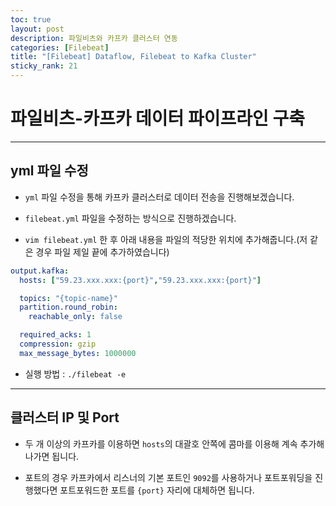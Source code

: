 ```yaml
---
toc: true
layout: post
description: 파일비츠와 카프카 클러스터 연동
categories: [Filebeat]
title: "[Filebeat] Dataflow, Filebeat to Kafka Cluster"
sticky_rank: 21
---
```


# 파일비츠-카프카 데이터 파이프라인 구축

---

## yml 파일 수정

* `yml` 파일 수정을 통해 카프카 클러스터로 데이터 전송을 진행해보겠습니다.

* `filebeat.yml` 파일을 수정하는 방식으로 진행하겠습니다.

* `vim filebeat.yml` 한 후 아래 내용을 파일의 적당한 위치에 추가해줍니다.(저 같은 경우 파일 제일 끝에 추가하였습니다)

```yml
output.kafka:
  hosts: ["59.23.xxx.xxx:{port}","59.23.xxx.xxx:{port}"]

  topics: "{topic-name}"
  partition.round_robin:
    reachable_only: false

  required_acks: 1
  compression: gzip
  max_message_bytes: 1000000
```

* 실행 방법 : `./filebeat -e`

---

## 클러스터 IP 및 Port

* 두 개 이상의 카프카를 이용하면 `hosts`의 대괄호 안쪽에 콤마를 이용해 계속 추가해나가면 됩니다.

* 포트의 경우 카프카에서 리스너의 기본 포트인 `9092`를 사용하거나 포트포워딩을 진행했다면 포트포워드한 포트를 `{port}` 자리에 대체하면 됩니다.
